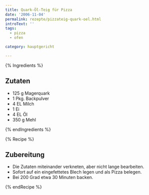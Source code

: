 ```yaml
---
title: Quark-Öl-Teig für Pizza
date: '2006-11-04'
permalink: rezepte/pizzateig-quark-oel.html
introText: ''
tags:
  - pizza
  - ofen

category: hauptgericht

---
```


{% Ingredients %}

## Zutaten

- 125 g Magerquark
- 1 Pkg. Backpulver
- 4 EL Milch
- 1 Ei
- 4 EL Öl
- 350 g Mehl

{% endIngredients %}

{% Recipe %}

## Zubereitung

- Die Zutaten miteinander verkneten, aber nicht lange bearbeiten.
- Sofort auf ein eingefettetes Blech legen und als Pizza belegen.
- Bei 200 Grad etwa 30 Minuten backen.

{% endRecipe %}

